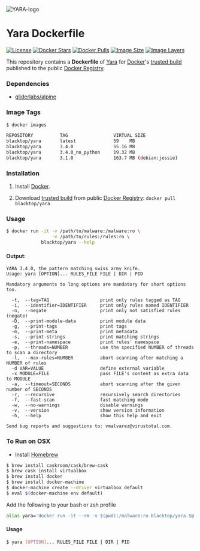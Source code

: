 ![YARA-logo](https://raw.githubusercontent.com/blacktop/docker-yara/master/logo.png)
# Yara Dockerfile

[![License](http://img.shields.io/:license-mit-blue.svg)](http://doge.mit-license.org)
[![Docker Stars](https://img.shields.io/docker/stars/blacktop/yara.svg)][hub]
[![Docker Pulls](https://img.shields.io/docker/pulls/blacktop/yara.svg)][hub]
[![Image Size](https://img.shields.io/imagelayers/image-size/blacktop/yara/latest.svg)](https://imagelayers.io/?images=blacktop/yara:latest)
[![Image Layers](https://img.shields.io/imagelayers/layers/blacktop/yara/latest.svg)](https://imagelayers.io/?images=blacktop/yara:latest)

This repository contains a **Dockerfile** of [Yara](http://plusvic.github.io/yara/) for [Docker](https://www.docker.io/)'s [trusted build](https://hub.docker.com/r/blacktop/yara/) published to the public [Docker Registry](https://hub.docker.com/).

### Dependencies

* [gliderlabs/alpine](https://hub.docker.com/_/gliderlabs/alpine/)

### Image Tags
```bash
$ docker images

REPOSITORY          TAG                 VIRTUAL SIZE
blacktop/yara       latest              59    MB
blacktop/yara       3.4.0               55.16 MB
blacktop/yara       3.4.0_no_python     19.32 MB
blacktop/yara       3.1.0               163.7 MB (debian:jessie)
```

### Installation

1. Install [Docker](https://www.docker.io/).

2. Download [trusted build](https://hub.docker.com/u/blacktop/yara/) from public [Docker Registry](https://hub.docker.com/): `docker pull blacktop/yara`

### Usage
```bash
$ docker run -it -v /path/to/malware:/malware:ro \
                 -v /path/to/rules:/rules:ro \
             blacktop/yara --help
```
#### Output:
    YARA 3.4.0, the pattern matching swiss army knife.
    Usage: yara [OPTION]... RULES_FILE FILE | DIR | PID

    Mandatory arguments to long options are mandatory for short options too.

      -t,  --tag=TAG                   print only rules tagged as TAG
      -i,  --identifier=IDENTIFIER     print only rules named IDENTIFIER
      -n,  --negate                    print only not satisfied rules (negate)
      -D,  --print-module-data         print module data
      -g,  --print-tags                print tags
      -m,  --print-meta                print metadata
      -s,  --print-strings             print matching strings
      -e,  --print-namespace           print rules' namespace
      -p,  --threads=NUMBER            use the specified NUMBER of threads to scan a directory
      -l,  --max-rules=NUMBER          abort scanning after matching a NUMBER of rules
      -d VAR=VALUE                     define external variable
      -x MODULE=FILE                   pass FILE's content as extra data to MODULE
      -a,  --timeout=SECONDS           abort scanning after the given number of SECONDS
      -r,  --recursive                 recursively search directories
      -f,  --fast-scan                 fast matching mode
      -w,  --no-warnings               disable warnings
      -v,  --version                   show version information
      -h,  --help                      show this help and exit

    Send bug reports and suggestions to: vmalvarez@virustotal.com.

### To Run on OSX
 - Install [Homebrew](http://brew.sh)

```bash
$ brew install caskroom/cask/brew-cask
$ brew cask install virtualbox
$ brew install docker
$ brew install docker-machine
$ docker-machine create --driver virtualbox default
$ eval $(docker-machine env default)
```
Add the following to your bash or zsh profile

```bash
alias yara='docker run -it --rm -v $(pwd):/malware:ro blacktop/yara $@'
```
#### Usage

```bash
$ yara [OPTION]... RULES_FILE FILE | DIR | PID
```

[hub]: https://hub.docker.com/r/blacktop/yara/
